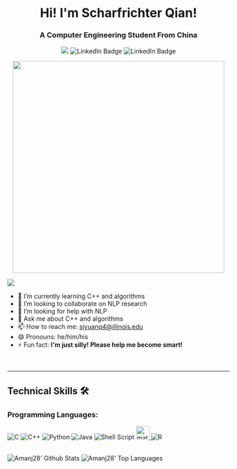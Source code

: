 <h1 align="center"> Hi! I'm Scharfrichter Qian! </h1>
<h3 align="center">A Computer Engineering Student From China</h3>
<div id="badges"  align="center">
    
    
![](https://komarev.com/ghpvc/?username=Brant-Skywalker)
    <img  src="https://img.shields.io/github/followers/Brant-Skywalker?label=Follow" alt="LinkedIn Badge"/>
    <img src="https://img.shields.io/github/stars/Brant-Skywalker?affiliations=OWNER%2CCOLLABORATOR" alt="LinkedIn Badge"/>
    
  </div>

<div id="header" align="center">
    <a href="yhttps://github.com/Brant-Skywalker/">
  <img src="https://developers.giphy.com/branch/master/static/api-512d36c09662682717108a38bbb5c57d.gif" width="480"/>
       </a>
</div>


<img src="https://user-images.githubusercontent.com/73097560/115834477-dbab4500-a447-11eb-908a-139a6edaec5c.gif"></p>

- 🌱 I’m currently learning C++ and algorithms
- 👯 I’m looking to collaborate on NLP research 
- 🤔 I’m looking for help with NLP
- 💬 Ask me about C++ and algorithms
- 📫 How to reach me: siyuanq4@illinois.edu
- 😄 Pronouns: he/him/his
- ⚡ Fun fact: **I'm just silly! Please help me become smart!**

<br>
<hr/>
<h2> Technical Skills 🛠 </h2>

<h3 align="left">Programming Languages:</h3>

![C](https://img.shields.io/badge/-C-000?&logo=C)
![C++](https://img.shields.io/badge/-C++-00599C?style=flat-square&logo=c)
![Python](https://img.shields.io/badge/Python-FFD43B?style=for-the-badge&logo=python&logoColor=blue)
![Java](https://img.shields.io/badge/-java-E34A86?style=flat-square&logo=java)
![Shell Script](https://img.shields.io/badge/shell_script-%23121011.svg?style=for-the-badge&logo=gnu-bash&logoColor=white)
<a href="https://www.mathworks.com/" target="_blank"> <img src="https://upload.wikimedia.org/wikipedia/commons/2/21/Matlab_Logo.png" alt="matlab" width="30" height="30"/> </a>
![R](https://img.shields.io/badge/r-%23276DC3.svg?style=for-the-badge&logo=r&logoColor=white)



 <br/>
    <img alt="Amanj28' Github Stats" src="https://github-readme-stats.vercel.app/api?username=Brant-Skywalker&show_icons=true&count_private=true&theme=react&hide_border=true&bg_color=0D1117" /></a>
  <img alt="Amanj28' Top Languages" src="https://github-readme-stats.vercel.app/api/top-langs/?username=Brant-Skywalker&langs_count=8&count_private=true&layout=compact&theme=react&hide_border=true&bg_color=0D1117&hide" /></a> 
